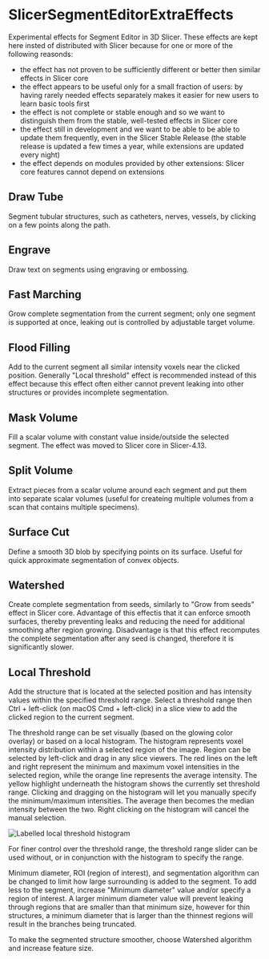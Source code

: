 # SlicerSegmentEditorExtraEffects

Experimental effects for Segment Editor in 3D Slicer. These effects are kept here insted of distributed with Slicer because for one or more of the following reasonds:
- the effect has not proven to be sufficiently different or better then similar effects in Slicer core
- the effect appears to be useful only for a small fraction of users: by having rarely needed effects separately makes it easier for new users to learn basic tools first
- the effect is not complete or stable enough and so we want to distinguish them from the stable, well-tested effects in Slicer core
- the effect still in development and we want to be able to be able to update them frequently, even in the Slicer Stable Release (the stable release is updated a few times a year, while extensions are updated every night)
- the effect depends on modules provided by other extensions: Slicer core features cannot depend on extensions

## Draw Tube

Segment tubular structures, such as catheters, nerves, vessels, by clicking on a few points along the path.

## Engrave

Draw text on segments using engraving or embossing.

## Fast Marching

Grow complete segmentation from the current segment; only one segment is supported at once, leaking out is controlled by adjustable target volume.

## Flood Filling

Add to the current segment all similar intensity voxels near the clicked position. Generally "Local threshold" effect is recommended instead of this effect because this effect often either cannot prevent leaking into other structures or provides incomplete segmentation.

## Mask Volume

Fill a scalar volume with constant value inside/outside the selected segment.
The effect was moved to Slicer core in Slicer-4.13.

## Split Volume

Extract pieces from a scalar volume around each segment and put them into separate scalar volumes (useful for createing multiple volumes from a scan that contains multiple specimens).

## Surface Cut

Define a smooth 3D blob by specifying points on its surface. Useful for quick approximate segmentation of convex objects.

## Watershed

Create complete segmentation from seeds, similarly to "Grow from seeds" effect in Slicer core. Advantage of this effectis that it can enforce smooth surfaces, thereby preventing leaks and reducing the need for additional smoothing after region growing. Disadvantage is that this effect recomputes the complete segmentation after any seed is changed, therefore it is significantly slower.

## Local Threshold

Add the structure that is located at the selected position and has intensity values within the specified threshold range. Select a threshold range then Ctrl + left-click (on macOS Cmd + left-click) in a slice view to add the clicked region to the current segment. 

The threshold range can be set visually (based on the glowing color overlay) or based on a local histogram. The histogram represents voxel intensity distribution within a selected region of the image. Region can be selected by left-click and drag in any slice viewers. The red lines on the left and right represent the minimum and maximum voxel intensities in the selected region, while the orange line represents the average intensity. The yellow highlight underneath the histogram shows the currently set threshold range. Clicking and dragging on the histogram will let you manually specify the minimum/maximum intensities. The average then becomes the median intensity between the two. Right clicking on the histogram will cancel the manual selection.

![Labelled local threshold histogram](LocalThresholdHistogram.png)

For finer control over the threshold range, the threshold range slider can be used without, or in conjunction with the histogram to specify the range.

Minimum diameter, ROI (region of interest), and segmentation algorithm can be changed to limit how large surrounding is added to the segment. To add less to the segment, increase "Minimum diameter" value and/or specify a region of interest. A larger minimum diameter value will prevent leaking through regions that are smaller than that minimum size, however for thin structures, a minimum diameter that is larger than the thinnest regions will result in the branches being truncated.

To make the segmented structure smoother, choose Watershed algorithm and increase feature size.
